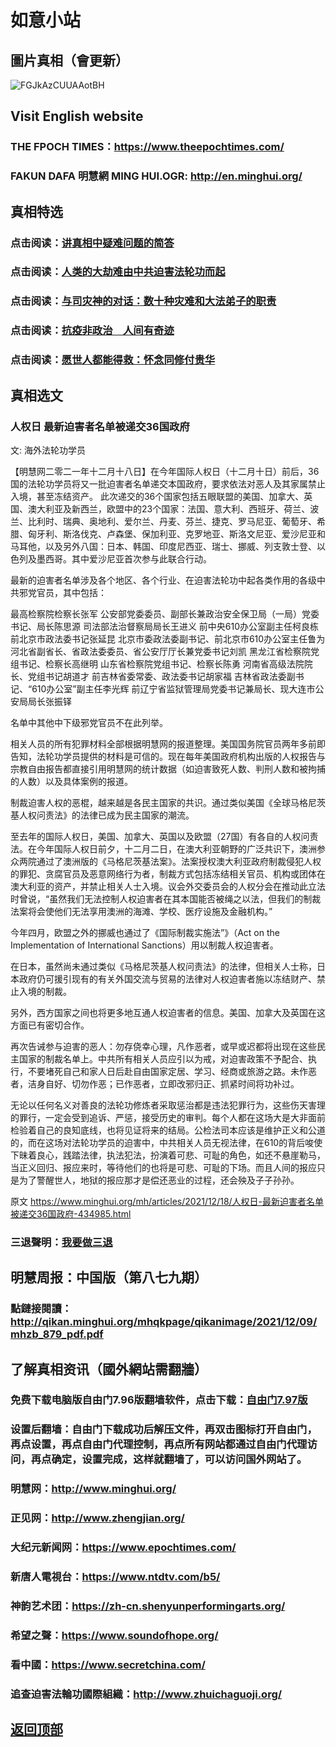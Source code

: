 # 如意小站

## 圖片真相（會更新）

![FGJkAzCUUAAotBH](https://user-images.githubusercontent.com/79625284/146636406-6b65c722-2b41-452c-bf84-b33b32865805.jpg)

## Visit English website

### THE FPOCH TIMES：https://www.theepochtimes.com/

### FAKUN DAFA 明慧網 MING HUI.OGR: http://en.minghui.org/

## 真相特选

### 点击阅读：[讲真相中疑难问题的简答](https://github.com/pinhe91/jcxw3/tree/main)

### 点击阅读：[人类的大劫难由中共迫害法轮功而起](https://github.com/pinhe91/jcxw4/tree/main) 

### 点击阅读：[与司灾神的对话：数十种灾难和大法弟子的职责](https://github.com/pinhe91/jcxw1/tree/main) 

### 点击阅读：[抗疫非政治　人间有奇迹](https://github.com/pinhe91/jcxw2/tree/main) 

### 点击阅读：[愿世人都能得救：怀念同修付贵华](https://github.com/pinhe91/jcxw5/tree/main)

## 真相选文

### 人权日 最新迫害者名单被递交36国政府

文: 海外法轮功学员 

【明慧网二零二一年十二月十八日】在今年国际人权日（十二月十日）前后，36国的法轮功学员将又一批迫害者名单递交本国政府，要求依法对恶人及其家属禁止入境，甚至冻结资产。
此次递交的36个国家包括五眼联盟的美国、加拿大、英国、澳大利亚及新西兰，欧盟中的23个国家：法国、意大利、西班牙、荷兰、波兰、比利时、瑞典、奥地利、爱尔兰、丹麦、芬兰、捷克、罗马尼亚、葡萄牙、希腊、匈牙利、斯洛伐克、卢森堡、保加利亚、克罗地亚、斯洛文尼亚、爱沙尼亚和马耳他，以及另外八国：日本、韩国、印度尼西亚、瑞士、挪威、列支敦士登、以色列及墨西哥。其中爱沙尼亚首次参与此联合行动。

最新的迫害者名单涉及各个地区、各个行业、在迫害法轮功中起各类作用的各级中共邪党官员，其中包括：

最高检察院检察长张军
公安部党委委员、副部长兼政治安全保卫局（一局）党委书记、局长陈思源
司法部法治督察局局长王进义
前中央610办公室副主任柯良栋
前北京市政法委书记张延昆
北京市委政法委副书记、前北京市610办公室主任鲁为
河北省副省长、省政法委委员、省公安厅厅长兼党委书记刘凯
黑龙江省检察院党组书记、检察长高继明
山东省检察院党组书记、检察长陈勇
河南省高级法院院长、党组书记胡道才
前吉林省委常委、政法委书记胡家福
吉林省政法委副书记、“610办公室”副主任李光辉
前辽宁省监狱管理局党委书记兼局长、现大连市公安局局长张振铎

名单中其他中下级邪党官员不在此列举。

相关人员的所有犯罪材料全部根据明慧网的报道整理。美国国务院官员两年多前即告知，法轮功学员提供的材料是可信的。现在每年美国政府机构出版的人权报告与宗教自由报告都直接引用明慧网的统计数据（如迫害致死人数、判刑人数和被拘捕的人数）以及具体案例的报道。

制裁迫害人权的恶棍，越来越是各民主国家的共识。通过类似美国《全球马格尼茨基人权问责法》的法律已成为民主国家的潮流。

至去年的国际人权日，美国、加拿大、英国以及欧盟（27国）有各自的人权问责法。在今年国际人权日前夕，十二月二日，在澳大利亚朝野的广泛共识下，澳洲参众两院通过了澳洲版的《马格尼茨基法案》。法案授权澳大利亚政府制裁侵犯人权的罪犯、贪腐官员及恶意网络行为者，制裁方式包括冻结相关官员、机构或团体在澳大利亚的资产，并禁止相关人士入境。议会外交委员会的人权分会在推动此立法时曾说，“虽然我们无法控制人权迫害者在其本国能否被绳之以法，但我们的制裁法案将会使他们无法享用澳洲的海滩、学校、医疗设施及金融机构。”

今年四月，欧盟之外的挪威也通过了《国际制裁实施法”》（Act on the Implementation of International Sanctions）用以制裁人权迫害者。

在日本，虽然尚未通过类似《马格尼茨基人权问责法》的法律，但相关人士称，日本政府仍可援引现有的有关外国交流与贸易的法律对人权迫害者施以冻结财产、禁止入境的制裁。

另外，西方国家之间也将更多地互通人权迫害者的信息。美国、加拿大及英国在这方面已有密切合作。

再次告诫参与迫害的恶人：勿存侥幸心理，凡作恶者，或早或迟都将出现在这些民主国家的制裁名单上。中共所有相关人员应引以为戒，对迫害政策不予配合、执行，不要堵死自己和家人日后赴自由国家定居、学习、经商或旅游之路。未作恶者，洁身自好、切勿作恶；已作恶者，立即改邪归正、抓紧时间将功补过。

无论以任何名义对善良的法轮功修炼者采取惩治都是违法犯罪行为，这些伤天害理的罪行，一定会受到追诉、严惩，接受历史的审判。每个人都在这场大是大非面前检验着自己的良知底线，也将见证将来的结局。公检法司本应该是维护正义和公道的，而在这场对法轮功学员的迫害中，中共相关人员无视法律，在610的背后唆使下昧着良心，践踏法律，执法犯法，扮演着可悲、可耻的角色，如还不悬崖勒马，当正义回归、报应来时，等待他们的也将是可悲、可耻的下场。而且人间的报应只是为了警醒世人，地狱的报应那才是偿还恶业的过程，还会殃及子子孙孙。

原文 https://www.minghui.org/mh/articles/2021/12/18/人权日-最新迫害者名单被递交36国政府-434985.html

### 三退聲明：[我要做三退](https://tuidang.epochtimes.com/)

## 明慧周报：中国版（第八七九期）

### 點鏈接閱讀：http://qikan.minghui.org/mhqkpage/qikanimage/2021/12/09/mhzb_879_pdf.pdf

## 了解真相资讯（國外網站需翻牆）

### 免费下载电脑版自由门7.96版翻墙软件，点击下载：[自由门7.97版](https://github.com/pinhe91/tuiguang/files/6839679/fg797r.zip)

### 设置后翻墙：自由门下载成功后解压文件，再双击图标打开自由门，再点设置，再点自由门代理控制，再点所有网站都通过自由门代理访问，再点确定，设置完成，这样就翻墙了，可以访问国外网站了。

### 明慧网：http://www.minghui.org/

### 正见网：http://www.zhengjian.org/

### 大纪元新闻网：https://www.epochtimes.com/

### 新唐人電視台：https://www.ntdtv.com/b5/

### 神韵艺术团：https://zh-cn.shenyunperformingarts.org/

### 希望之聲：https://www.soundofhope.org/

### 看中國：https://www.secretchina.com/

### 追查迫害法輪功國際組織：http://www.zhuichaguoji.org/

## [返回顶部](https://git.io/Js3EY)
